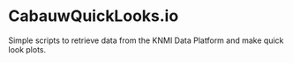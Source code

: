 # CabauwQuickLooks.io

Simple scripts to retrieve data from the KNMI Data Platform and make quick look plots.